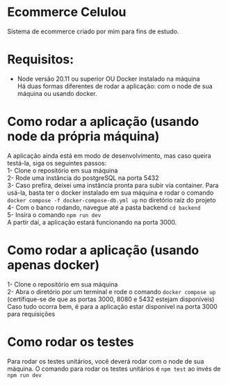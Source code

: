 ﻿# Ecommerce Celulou
Sistema de ecommerce criado por mim para fins de estudo.

# Requisitos:
- Node versão 20.11 ou superior OU Docker instalado na máquina  
Há duas formas diferentes de rodar a aplicação: com o node de sua máquina ou usando docker.  

# Como rodar a aplicação (usando node da própria máquina)
A aplicação ainda está em modo de desenvolvimento, mas caso queira testá-la, siga os seguintes passos:  
1- Clone o repositório em sua máquina  
2- Rode uma instância do postgreSQL na porta 5432  
3- Caso prefira, deixei uma instância pronta para subir via container. Para usá-la, basta ter o docker instalado em sua máquina e rodar o comando ```docker compose -f docker-compose-db.yml up``` no diretório raiz do projeto  
4- Com o banco rodando, navegue até a pasta backend ```cd backend```  
5- Insira o comando ```npm run dev```  
A partir daí, a aplicação estará funcionando na porta 3000.  

# Como rodar a aplicação (usando apenas docker)  
1- Clone o repositório em sua máquina  
2- Abra o diretório por um terminal e rode o comando ```docker compose up``` (certifique-se de que as portas 3000, 8080 e 5432 estejam disponíveis)  
Caso tudo ocorra bem, é para a aplicação estar disponivel na porta 3000 para requisições  

# Como rodar os testes
Para rodar os testes unitários, você deverá rodar com o node de sua máquina. O comando para rodar os testes unitários é ```npm test``` ao invés de ```npm run dev``` 
